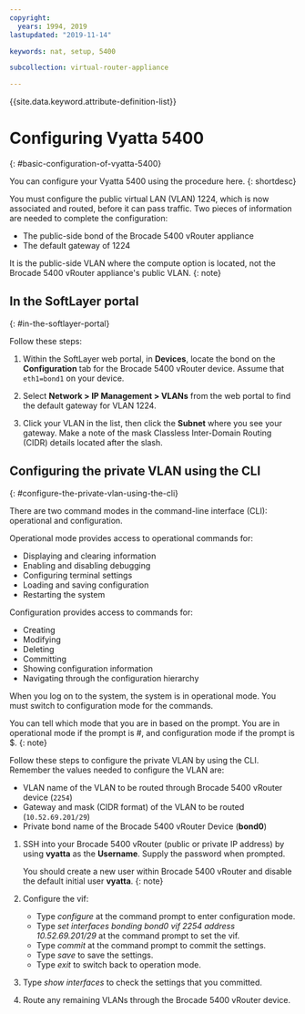 ```yaml
---
copyright:
  years: 1994, 2019
lastupdated: "2019-11-14"

keywords: nat, setup, 5400

subcollection: virtual-router-appliance

---
```


{{site.data.keyword.attribute-definition-list}}

# Configuring Vyatta 5400
{: #basic-configuration-of-vyatta-5400}

You can configure your Vyatta 5400 using the procedure here.
{: shortdesc}

You must configure the public virtual LAN (VLAN) 1224, which is now associated and routed, before it can pass traffic. Two pieces of information are needed to complete the configuration:

* The public-side bond of the Brocade 5400 vRouter appliance
* The default gateway of 1224

It is the public-side VLAN where the compute option is located, not the Brocade 5400 vRouter appliance's public VLAN.
{: note}

## In the SoftLayer portal
{: #in-the-softlayer-portal}

Follow these steps:

1. Within the SoftLayer web portal, in **Devices**, locate the bond on the **Configuration** tab for the Brocade 5400 vRouter device. Assume that `eth1=bond1` on your device.

2. Select **Network > IP Management > VLANs** from the web portal to find the default gateway for VLAN 1224.

3. Click your VLAN in the list, then click the **Subnet** where you see your gateway. Make a note of the mask Classless Inter-Domain Routing (CIDR) details located after the slash.

## Configuring the private VLAN using the CLI
{: #configure-the-private-vlan-using-the-cli}

There are two command modes in the command-line interface (CLI): operational and configuration.

Operational mode provides access to operational commands for:

* Displaying and clearing information
* Enabling and disabling debugging
* Configuring terminal settings
* Loading and saving configuration
* Restarting the system

Configuration provides access to commands for:

* Creating
* Modifying
* Deleting
* Committing
* Showing configuration information
* Navigating through the configuration hierarchy 

When you log on to the system, the system is in operational mode. You must switch to configuration mode for the commands.

You can tell which mode that you are in based on the prompt. You are in operational mode if the prompt is #, and configuration mode if the prompt is $.
{: note}

Follow these steps to configure the private VLAN by using the CLI. Remember the values needed to configure the VLAN are:

* VLAN name of the VLAN to be routed through Brocade 5400 vRouter device (`2254`)
* Gateway and mask (CIDR format) of the VLAN to be routed (`10.52.69.201/29`)
* Private bond name of the Brocade 5400 vRouter Device (**bond0**)

1. SSH into your Brocade 5400 vRouter (public or private IP address) by using **vyatta** as the **Username**. Supply the password when prompted.

   You should create a new user within Brocade 5400 vRouter and disable the default initial user **vyatta**.
   {: note}

2. Configure the vif:

   * Type *configure* at the command prompt to enter configuration mode.
   * Type *set interfaces bonding bond0 vif 2254 address 10.52.69.201/29* at the command prompt to set the vif.
   * Type *commit* at the command prompt to commit the settings.
   * Type *save* to save the settings.
   * Type *exit* to switch back to operation mode.

3. Type *show interfaces* to check the settings that you committed.

4. Route any remaining VLANs through the Brocade 5400 vRouter device.
